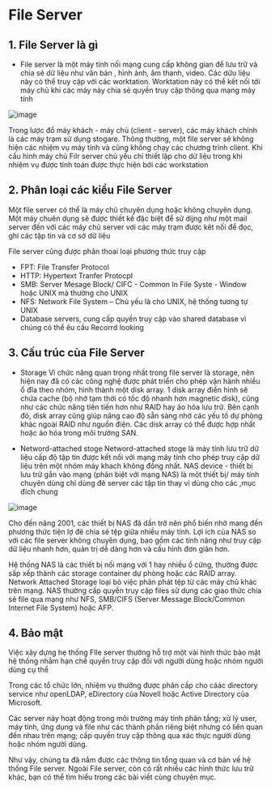 # File Server
## 1. File Server là gì
- File server là một máy tính nối mạng cung cấp không gian để lưu trữ và chia sẻ dữ liệu như văn bản , hình ảnh, âm thanh, video. Các dữu liệu này có thể truy cập với các worktation. Worktation này có thể kết nối tới máy chủ  khi các máy này chia sẻ quyền truy cập thông qua mạng máy tính

![image](https://user-images.githubusercontent.com/105496635/187577700-8f314ef2-8d0e-45b6-9974-a1789fa3213f.png)

Trong lược đồ máy khách - máy chủ (client - server), các máy khách chính là các máy trạm sử dụng stogare. Thông thường, một file server sẽ không hiện các nhiệm vụ máy tính và cũng không chạy các chương trình client. Khi cấu hình máy chủ Filr server chủ yếu chỉ thiết lập cho dữ liệu trong khi nhiệm vụ được tính toán được thực hiện bới các workstation 

## 2. Phân loại các kiểu File Server
Một file server có thể là máy chủ chuyên dụng hoặc không chuyên dụng. Một máy chuên dụng sẽ được thiết kế đặc biệt để sử dijng như một mail  server đến với các máy chủ server vơi các máy trạm được kêt nối để đọc, ghi các tập tin và cơ sở dữ liệu

File server cũng được phân thoai loại phương thức truy cập
 
- FPT: File Transfer Protocol 
- HTTP: Hypertext Tranfer Protocpl
- SMB: Server Mesage Block/ CIFC - Common In File Syste - Window hoặc UNIX mà thường cho UNIX
- NFS: Network File System – Chủ yếu là cho UNIX, hệ thống tương tự UNIX
- Database servers, cung cấp quyền truy cập vào shared database vì chúng có thể êu cầu Recorrd looking

## 3. Cấu trúc của File Server
- Storage 
Vì chức năng quan trọng nhất trong file server là storage, nên hiện nay đã có các công nghệ được phát triển cho phép vận hành nhiều ổ đĩa theo nhóm, hình thành một disk array. 1 disk array điển hình sẽ chứa cache (bộ nhớ tạm thời có tốc độ nhanh hơn magnetic disk), cũng như các chức năng tiên tiến hơn như RAID hay ảo hóa lưu trữ. Bên cạnh đó, disk array cũng giúp nâng cao độ sẵn sàng nhờ các yếu tố dự phòng khác ngoài RAID như nguồn điện. Các disk array có thể được hợp nhất hoặc ảo hóa trong môi trường SAN.

- Netword-attached stoge
Netword-attached stoge là máy tính lưu trữ dữ liệu cấp độ tập tin được kết nối với mạng máy tính cho phép truy cập dữ liệu trên một nhóm máy khach không đồng nhất. NAS device - thiết bị lưu trữ gắn vào mạng (phân biệt với mạng NAS) là một thiết bị/ máy tính chuyên dùng chỉ dùng đê server các tập tin thay vì dùng cho các ,mục đích chung

![image](https://user-images.githubusercontent.com/105496635/187582788-d6987092-2b6d-4e44-bd2f-9c0c3e2f9d5f.png)

Cho đến năng 2001, các thiết bị NAS đã dần trở nên phổ biến nhờ mang đến phương thức tiện lợ đê chia sẻ tệp giữa nhiều máy tính. Lợi ích của NAS so với các file server không chuyên dụng, bao gồm các tính năng như truy cập dữ liệu nhanh hơn, quản trị dễ dàng hơn và cấu hình đơn giản hơn.

Hệ thống NAS là các thiết bị nối mạng với 1 hay nhiều ổ cứng, thường được sắp xếp thành các storage container dự phòng hoặc các RAID array. Network Attached Storage loại bỏ việc phân phát tệp từ các máy chủ khác trên mạng. NAS thường cấp quyền truy cập files sử dụng các giao thức chia sẻ file qua mạng như NFS, SMB/CIFS (Server Message Block/Common Internet File System) hoặc AFP.


## 4. Bảo mật

Việc xây dựng hẹ thống FIle server thường hỗ trợ một vài hình thức bảo mật hệ thống nhằm hạn chế quyền truy cập đối với người dùng hoặc nhóm người dùng cụ thể 

Trong các tổ chức lớn, nhiệm vụ thường được phân cấp cho cáác directory service như openLDAP, eDirectory của Novell hoặc Active Directory của Microsoft.

Các server này hoạt động trong môi trường máy tính phân tầng; xử lý user, máy tính, ứng dụng và file như các thành phần riêng biệt nhưng có liên quan đến nhau trên mạng; cấp quyền truy cập thông qua xác thực người dùng hoặc nhóm người dùng.

Như vậy, chúng ta đã nắm được các thông tin tổng quan và cơ bản về hệ thống File server. Ngoài File server, còn có rất nhiều các hình thức lưu trữ khác, bạn có thể tìm hiểu trong các bài viết cùng chuyên mục.

























